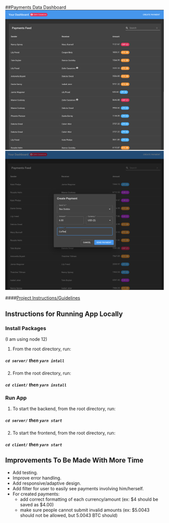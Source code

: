 ##Payments Data Dashboard
![](paymentsDashboard.png)
![](createPaymentsModal.png)

####[Project Instructions/Guidelines](Assignment.md)

## Instructions for Running App Locally 
### Install Packages
(I am using node 12)

1) From the root directory, run:
##### `cd server/` then `yarn intall`

2) From the root directory, run:
##### `cd client/` then `yarn install`


### Run App
1) To start the backend, from the root directory, run:
##### `cd server/` then `yarn start`

2) To start the frontend, from the root directory, run: 
##### `cd client/` then `yarn start`


## Improvements To Be Made With More Time
* Add testing.
* Improve error handling.
* Add responsive/adaptive design.
* Add filter for user to easily see payments involving him/herself.
* For created payments:
    * add correct formatting of each currency/amount (ex: $4 should be saved as $4.00)
    * make sure people cannot submit invalid amounts (ex: $5.0043 should not be allowed, but 5.0043 BTC should)

